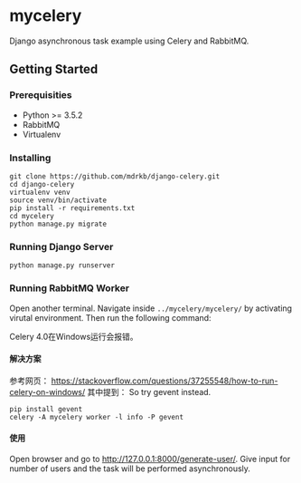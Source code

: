 # mycelery
Django asynchronous task example using Celery and RabbitMQ.

## Getting Started

### Prerequisities
* Python >= 3.5.2
* RabbitMQ
* Virtualenv

### Installing
```
git clone https://github.com/mdrkb/django-celery.git
cd django-celery
virtualenv venv
source venv/bin/activate
pip install -r requirements.txt
cd mycelery
python manage.py migrate
```

### Running Django Server
```
python manage.py runserver
```

### Running RabbitMQ Worker
Open another terminal. Navigate inside ```../mycelery/mycelery/``` by activating virutal environment. Then run the following command:

Celery 4.0在Windows运行会报错。
#### 解决方案
参考网页：
<https://stackoverflow.com/questions/37255548/how-to-run-celery-on-windows/>
其中提到：
So try gevent instead.

```
pip install gevent
celery -A mycelery worker -l info -P gevent
```


#### 使用
Open browser and go to <http://127.0.0.1:8000/generate-user/>. Give input for number of users and the task will be performed asynchronously.

